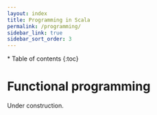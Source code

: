 ```yaml
---
layout: index
title: Programming in Scala
permalink: /programming/
sidebar_link: true
sidebar_sort_order: 3
---
```


<div id="toc-wrapper" markdown="1">
* Table of contents
{:toc}
</div>


# Functional programming

Under construction.
